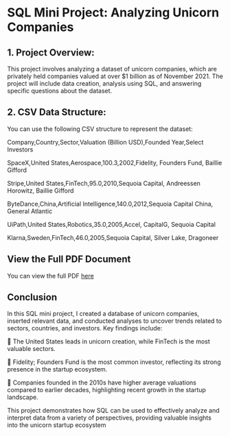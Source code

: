 # SQL Mini Project: Analyzing Unicorn Companies
## 1. Project Overview:
 This project involves analyzing a dataset of unicorn companies, which are privately held
 companies valued at over $1 billion as of November 2021. The project will include data creation,
 analysis using SQL, and answering specific questions about the dataset.

 ## 2. CSV Data Structure:
 You can use the following CSV structure to represent the dataset:
 
 Company,Country,Sector,Valuation (Billion USD),Founded Year,Select Investors
 
 SpaceX,United States,Aerospace,100.3,2002,Fidelity, Founders Fund, Baillie Gifford
 
 Stripe,United States,FinTech,95.0,2010,Sequoia Capital, Andreessen  Horowitz, Baillie Gifford
 
 ByteDance,China,Artificial Intelligence,140.0,2012,Sequoia Capital China, General Atlantic
 
 UiPath,United States,Robotics,35.0,2005,Accel, CapitalG, Sequoia Capital
 
 Klarna,Sweden,FinTech,46.0,2005,Sequoia Capital, Silver Lake, Dragoneer

## View the Full PDF Document

You can view the full PDF [here](https://drive.google.com/file/d/1pnMISGOxG72QiowPs1ciRj-h74lZqxf6/view?usp=sharing)

 ## Conclusion
 In this SQL mini project, I created a database of unicorn companies, inserted  relevant data, and conducted analyses to uncover trends related to sectors, 
countries, and investors. Key findings include: 

  The United States leads in unicorn creation, while FinTech is the most 
valuable sectors.

  Fidelity; Founders Fund is the most common investor, reflecting its strong 
presence in the startup ecosystem.

  Companies founded in the 2010s have higher average valuations compared to 
earlier decades, highlighting recent growth in the startup landscape.

 This project demonstrates how SQL can be used to effectively analyze and 
interpret data from a variety of perspectives, providing valuable insights into the 
unicorn startup ecosystem
